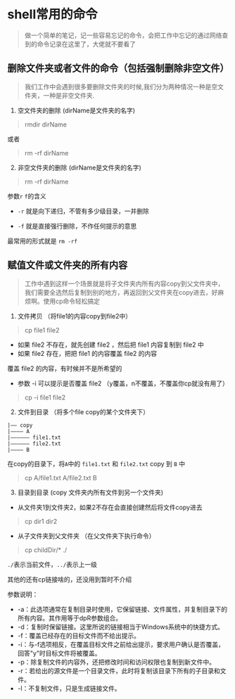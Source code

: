 # shell常用的命令

> 做一个简单的笔记，记一些容易忘记的命令，会把工作中忘记的通过网络查到的命令记录在这里了，大佬就不要看了

## 删除文件夹或者文件的命令（包括强制删除非空文件）

> 我们工作中会遇到很多要删除文件夹的时候,我们分为两种情况一种是空文件夹，一种是非空文件夹.

1. 空文件夹的删除 (dirName是文件夹的名字)

> rmdir dirName

或者

> rm -rf dirName

2. 非空文件夹的删除 (dirName是文件夹的名字)

> rm -rf dirName 

参数`r` `f`的含义

* `-r` 就是向下递归，不管有多少级目录，一并删除

* `-f` 就是直接强行删除，不作任何提示的意思

最常用的形式就是 `rm -rf`

## 赋值文件或文件夹的所有内容

> 工作中遇到这样一个场景就是将子文件夹内所有内容copy到父文件夹中，我们需要全选然后复制到别的地方，再返回到父文件夹在copy进去，好麻烦啊。使用cp命令轻松搞定

1. 文件拷贝 （将file1的内容copy到file2中）

> cp file1 file2

* 如果 file2 不存在，就先创建 file2 ，然后把 file1 内容复制到 file2 中
* 如果 file2 存在，把把 file1 的内容覆盖 file2 的内容

覆盖 file2 的内容，有时候并不是所希望的

* 参数 -i 可以提示是否覆盖 file2 （y覆盖，n不覆盖，不覆盖你cp就没有用了）

> cp -i file1 file2

2. 文件到目录 （将多个file copy的某个文件夹下）

```
|—— copy
|———— A
|—————— file1.txt
|—————— file2.txt
|———— B
```
在copy的目录下，将`A`中的 `file1.txt` 和 `file2.txt` copy 到 `B` 中

> cp A/file1.txt A/file2.txt B

3. 目录到目录 (copy 文件夹内所有文件到另一个文件夹)

* 从文件夹1到文件夹2，如果2不存在会直接创建然后将文件copy进去

> cp dir1 dir2

* 从子文件夹到父文件夹 （在父文件夹下执行命令）

> cp childDir/* ./

`./`表示当前文件，`../`表示上一级

其他的还有cp链接啥的，还没用到暂时不介绍

参数说明：
* -a：此选项通常在复制目录时使用，它保留链接、文件属性，并复制目录下的所有内容。其作用等于dpR参数组合。
* -d：复制时保留链接。这里所说的链接相当于Windows系统中的快捷方式。
* -f：覆盖已经存在的目标文件而不给出提示。
* -i：与-f选项相反，在覆盖目标文件之前给出提示，要求用户确认是否覆盖，回答"y"时目标文件将被覆盖。
* -p：除复制文件的内容外，还把修改时间和访问权限也复制到新文件中。
* -r：若给出的源文件是一个目录文件，此时将复制该目录下所有的子目录和文件。
* -l：不复制文件，只是生成链接文件。

